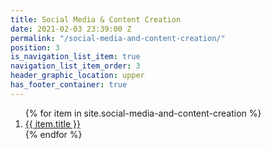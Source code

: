```yaml
---
title: Social Media & Content Creation
date: 2021-02-03 23:39:00 Z
permalink: "/social-media-and-content-creation/"
position: 3
is_navigation_list_item: true
navigation_list_item_order: 3
header_graphic_location: upper
has_footer_container: true
---
```


<ol class="content_container-project_list_wrapper-client_list_wrapper">
	{% for item in site.social-media-and-content-creation %}
		<li class="project_list_wrapper-project_list_item-client_list_item">
			<a class="--color_black --font_size_universal_answer_double" href="{{ item.url }}">
				{{ item.title }}
			</a>
		</li>
	{% endfor %}
</ol>
